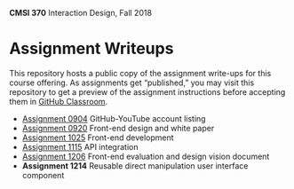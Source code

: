 **CMSI 370** Interaction Design, Fall 2018

# Assignment Writeups
This repository hosts a public copy of the assignment write-ups for this course offering. As assignments get “published,” you may visit this repository to get a preview of the assignment instructions before accepting them in [GitHub Classroom](https://classroom.github.com).

- [Assignment 0904](http://dondi.lmu.build/fall2018/cmsi370/cmsi370-fall2018-hw0904.pdf) GitHub-YouTube account listing
- [Assignment 0920](./front-end-design.md) Front-end design and white paper
- [Assignment 1025](./front-end-development.md) Front-end development
- [Assignment 1115](./api-integration.md) API integration
- [Assignment 1206](./front-end-evaluation-and-vision.md) Front-end evaluation and design vision document
- **Assignment 1214** Reusable direct manipulation user interface component
